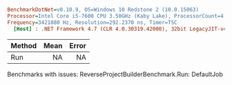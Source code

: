 ``` ini

BenchmarkDotNet=v0.10.9, OS=Windows 10 Redstone 2 (10.0.15063)
Processor=Intel Core i5-7600 CPU 3.50GHz (Kaby Lake), ProcessorCount=4
Frequency=3421880 Hz, Resolution=292.2370 ns, Timer=TSC
  [Host] : .NET Framework 4.7 (CLR 4.0.30319.42000), 32bit LegacyJIT-v4.7.2110.0  [AttachedDebugger]


```
 | Method | Mean | Error |
 |------- |-----:|------:|
 |    Run |   NA |    NA |

Benchmarks with issues:
  ReverseProjectBuilderBenchmark.Run: DefaultJob
